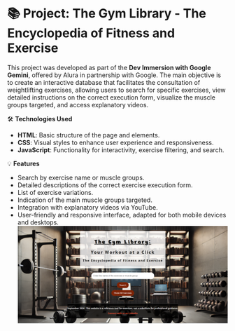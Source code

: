 # 📚 Project: The Gym Library - The Encyclopedia of Fitness and Exercise
This project was developed as part of the **Dev Immersion with Google Gemini**, offered by Alura in partnership with Google. The main objective is to create an interactive database that facilitates the consultation of weightlifting exercises, allowing users to search for specific exercises, view detailed instructions on the correct execution form, visualize the muscle groups targeted, and access explanatory videos.

🛠 **Technologies Used**
  - **HTML**: Basic structure of the page and elements.
  - **CSS**: Visual styles to enhance user experience and responsiveness.
  - **JavaScript**: Functionality for interactivity, exercise filtering, and search.

💡 **Features**
  - Search by exercise name or muscle groups.
  - Detailed descriptions of the correct exercise execution form.
  - List of exercise variations.
  - Indication of the main muscle groups targeted.
  - Integration with explanatory videos via YouTube.
  - User-friendly and responsive interface, adapted for both mobile devices and desktops.
![Project Screenshot](https://github.com/borgesb75/The_Gym_Library/blob/main/project_screenshot.PNG)
